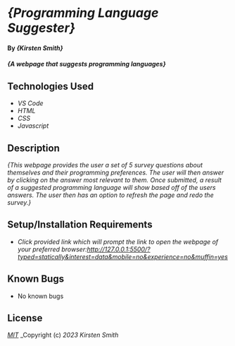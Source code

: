 # _{Programming Language Suggester}_

#### By _**{Kirsten Smith}**_

#### _{A webpage that suggests programming languages}_

## Technologies Used

* _VS Code_
* _HTML_
* _CSS_
* _Javascript_


## Description

_{This webpage provides the user a set of 5 survey questions about themselves and their programming preferences. The user will then answer by clicking on the answer most relevant to them. Once submitted, a result of a suggested programming language will show based off of the users answers. The user then has an option to refresh the page and redo the survey.}_

## Setup/Installation Requirements

* _Click provided link which will prompt the link to open the webpage of your preferred browser:http://127.0.0.1:5500/?typed=statically&interest=data&mobile=no&experience=no&muffin=yes_

## Known Bugs

* No known bugs


## License

_[MIT](LICENSE.txt)_
_Copyright (c) _2023_ _Kirsten Smith_
